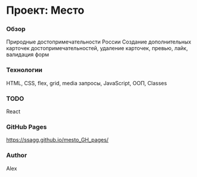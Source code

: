 # Проект: Место

### Обзор
Природные достопримечательности России
Создание дополнительных карточек достопримечательностей, удаление карточек, превью,
лайк, валидация форм

### Технологии
HTML, CSS, flex, grid, media запросы, JavaScript, ООП, Classes

### TODO
React

### GitHub Pages
https://ssagg.github.io/mesto_GH_pages/


### Author
Alex